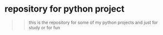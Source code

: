 # repository for python project
>> this is the repository for some of my python projects 
>> and just for study or for fun 
